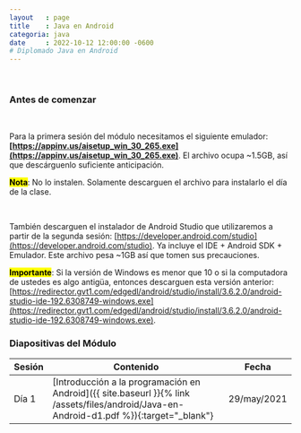 ```yaml
---
layout   : page
title    : Java en Android
categoria: java
date     : 2022-10-12 12:00:00 -0600
# Diplomado Java en Android
---
```


<!--## Desarrollo de Software con Tecnología Java: Java en Android-->
<br>

### Antes de comenzar

<br>

Para la primera sesión del módulo necesitamos el siguiente emulador: <b>[https://appinv.us/aisetup_win_30_265.exe](https://appinv.us/aisetup_win_30_265.exe)</b>. El archivo ocupa ~1.5GB, así que descárguenlo suficiente anticipación.

<mark><b>Nota</b></mark>: No lo instalen. Solamente descarguen el archivo para instalarlo el día de la clase.

<br>

También descarguen el instalador de Android Studio que utilizaremos a partir de la segunda sesión: [https://developer.android.com/studio](https://developer.android.com/studio). Ya incluye el IDE + Android SDK + Emulador. Este archivo pesa ~1GB así que tomen sus precauciones.

<mark><b>Importante</b></mark>: Si la versión de Windows es menor que 10 o si la computadora de ustedes es algo antigüa, entonces descarguen esta versión anterior: [https://redirector.gvt1.com/edgedl/android/studio/install/3.6.2.0/android-studio-ide-192.6308749-windows.exe](https://redirector.gvt1.com/edgedl/android/studio/install/3.6.2.0/android-studio-ide-192.6308749-windows.exe).

### Diapositivas del Módulo

| Sesión | Contenido | Fecha |
| --- | --- | ---|
| Día 1 | [Introducción a la programación en Android]({{ site.baseurl }}{% link /assets/files/android/Java-en-Android-d1.pdf %}){:target="_blank"} | 29/may/2021 |